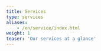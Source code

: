 ```yaml
---
title: Services
type: services
aliases:
    - /en/service/index.html
weight: 1
teaser: 'Our services at a glance'
---
```

